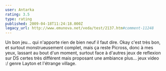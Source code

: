 ```yaml
---
user: Antarka
rating: 3.5
type: rating
published: 2009-04-18T11:24:18.000Z
legacy_url: http://www.emunova.net/veda/test/2137.htm#comment-11248
---
```

Un bon jeu... qui n'apporte rien de bien neuf il faut dire. Okay c'est très bon, et surtout monstrueusement complet, mais ça reste Picross, donc à mes yeux, lassant au bout d'un moment, surtout face à d'autres jeux de reflexion sur DS certes très différent mais proposant une ambiance plus... jeux video :/ genre Layton et l'étrange village.